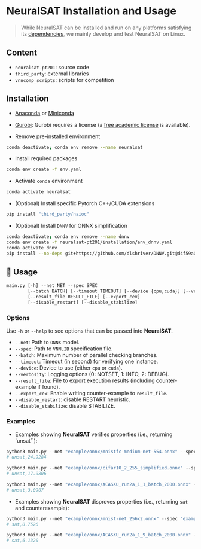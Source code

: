 # NeuralSAT Installation and Usage

> While NeuralSAT can be installed and run on any platforms satisfying its [dependencies](#installation), we mainly develop and test NeuralSAT on Linux.


## Content

- ```neuralsat-pt201```: source code
- ```third_party```: external libraries
- ```vnncomp_scripts```: scripts for competition


## Installation

- [Anaconda](https://www.anaconda.com/) or [Miniconda](https://docs.conda.io/en/latest/miniconda.html)
- [Gurobi](https://www.gurobi.com/): Gurobi requires a license (a [free academic license](https://www.gurobi.com/downloads/free-academic-license/) is available).

- Remove pre-installed environment 

```bash
conda deactivate; conda env remove --name neuralsat
```

- Install required packages 

```bash
conda env create -f env.yaml
```

- Activate `conda` environment

```bash
conda activate neuralsat
```

- (Optional) Install specific Pytorch C++/CUDA extensions

```bash
pip install "third_party/haioc"
```

- (Optional) Install `DNNV` for ONNX simplification

```bash
conda deactivate; conda env remove --name dnnv
conda env create -f neuralsat-pt201/installation/env_dnnv.yaml
conda activate dnnv
pip install --no-deps git+https://github.com/dlshriver/DNNV.git@d4f59a01810cf4dac99f8f5e5b9d7a350cbfa8d7#egg=dnnv
```

## 🚀 Usage

```python
main.py [-h] --net NET --spec SPEC 
        [--batch BATCH] [--timeout TIMEOUT] [--device {cpu,cuda}] [--verbosity {0,1,2}] 
        [--result_file RESULT_FILE] [--export_cex] 
        [--disable_restart] [--disable_stabilize] 
```

### Options
Use ```-h``` or ```--help``` to see options that can be passed into **NeuralSAT**. 

- `--net`: Path to `ONNX` model.
- `--spec`: Path to `VNNLIB` specification file.
- `--batch`: Maximum number of parallel checking branches.
- `--timeout`: Timeout (in second) for verifying one instance.
- `--device`: Device to use (either `cpu` or `cuda`).
- `--verbosity`: Logging options (0: NOTSET, 1: INFO, 2: DEBUG).
- `--result_file`: File to export execution results (including counter-example if found).
- `--export_cex`: Enable writing counter-example to `result_file`.
- `--disable_restart`: disable RESTART heuristic.
- `--disable_stabilize`: disable STABILIZE.


### Examples

- Examples showing **NeuralSAT** verifies properties (i.e., returning `unsat``):

```python
python3 main.py --net "example/onnx/mnistfc-medium-net-554.onnx" --spec "example/vnnlib/test.vnnlib"
# unsat,24.9284
```

```python
python3 main.py --net "example/onnx/cifar10_2_255_simplified.onnx" --spec "example/vnnlib/cifar10_spec_idx_4_eps_0.00784_n1.vnnlib"
# unsat,17.9806
```

```python
python3 main.py --net "example/onnx/ACASXU_run2a_1_1_batch_2000.onnx" --spec "example/vnnlib/prop_6.vnnlib" --disable_restart
# unsat,3.0907
```


- Examples showing **NeuralSAT** disproves properties (i.e., returning `sat` and counterexample):

```python
python3 main.py --net "example/onnx/mnist-net_256x2.onnx" --spec "example/vnnlib/prop_1_0.05.vnnlib"
# sat,0.7526
```

```python
python3 main.py --net "example/onnx/ACASXU_run2a_1_9_batch_2000.onnx" --spec "example/vnnlib/prop_7.vnnlib" --disable_restart
# sat,6.1320
```



